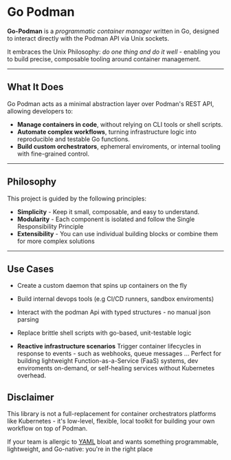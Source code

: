 # Go Podman

**Go-Podman** is a *programmatic container manager* written in Go, designed to interact directly with the Podman API via Unix sockets.

It embraces the Unix Philosophy: *do one thing and do it well* - enabling you to build precise, composable tooling around container management.

---

## What It Does

Go Podman acts as a minimal abstraction layer over Podman's REST API, allowing developers to:

- **Manage containers in code**, without relying on CLI tools or shell scripts.
- **Automate complex workflows**, turning infrastructure logic into reproducible and testable Go functions.
- **Build custom orchestrators**, ephemeral enviroments, or internal tooling with fine-grained control.

---

## Philosophy

This project is guided by the following principles:

- **Simplicity** - Keep it small, composable, and easy to understand.
- **Modularity** - Each component is isolated and follow the Single Responsibility Principle
- **Extensibility** -  You can use individual building blocks or combine them for more complex solutions

---

## Use Cases

- Create a custom daemon that spins up containers on the fly
- Build internal devops tools (e.g CI/CD runners, sandbox enviroments)
- Interact with the podman Api with typed structures - no manual json parsing
- Replace brittle shell scripts with go-based, unit-testable logic

- **Reactive infrastructure scenarios**
Trigger container lifecycles in response to events - such as webhooks, queue messages ...
Perfect for building lightweight Function-as-a-Service (FaaS) systems, dev enviroments on-demand, or self-healing services without Kubernetes overhead.

## Disclaimer

This library is not a full-replacement for container orchestrators platforms like Kubernetes - it's low-level, flexible, local toolkit for building your own workflow on top of Podman.

If your team is allergic to [YAML](https://yaml.org/) bloat and wants something programmable, lightweight, and Go-native: you're in the right place

